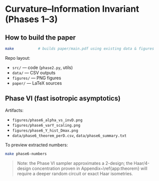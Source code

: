 # Curvature–Information Invariant (Phases 1–3)

## How to build the paper
```bash
make           # builds paper/main.pdf using existing data & figures
```

Repo layout:

* `src/` — code (`phase2.py`, utils)
* `data/` — CSV outputs
* `figures/` — PNG figures
* `paper/` — LaTeX sources
## Phase VI (fast isotropic asymptotics)
Artifacts:
- `figures/phase6_alpha_vs_invD.png`
- `figures/phase6_varY_scaling.png`
- `figures/phase6_Y_hist_Dmax.png`
- `data/phase6_theorem_perD.csv`, `data/phase6_summary.txt`

To preview extracted numbers:
```bash
make phase6-numbers
```

> Note: the Phase VI sampler approximates a 2-design; the 
> Haar/4-design concentration proven in Appendix~\ref{app:theorem} 
> will require a deeper random circuit or exact Haar isometries.

